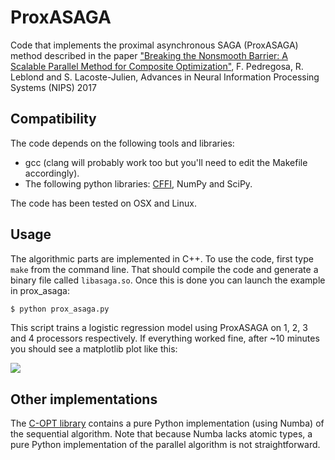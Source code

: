 # ProxASAGA

Code that implements the proximal asynchronous SAGA (ProxASAGA) method described in the paper
    ["Breaking the Nonsmooth Barrier: A Scalable Parallel Method for Composite Optimization"](https://arxiv.org/abs/1707.06468), F. Pedregosa, R. Leblond and S. Lacoste-Julien, Advances in Neural Information Processing Systems (NIPS) 2017

## Compatibility

The code depends on the following tools and libraries:
  * gcc (clang will probably work too but you'll need to edit the Makefile accordingly).
  * The following python libraries: [CFFI](https://pypi.python.org/pypi/cffi?), NumPy and SciPy.

The code has been tested on OSX and Linux.

## Usage

The algorithmic parts are implemented in C++. To use the code, first type `make` from the command line. That should compile the code and generate a binary file called ```libasaga.so```. Once this is done you can launch the example in prox_asaga:

```bash
$ python prox_asaga.py
```
This script trains a logistic regression model using ProxASAGA on 1, 2, 3 and 4 processors respectively. If everything worked fine, after ~10 minutes you should see a matplotlib plot like this:

![](https://raw.githubusercontent.com/fabianp/ProxASAGA/master/doc/proxasaga_screenshot.png)

## Other implementations

The [C-OPT library](http://copt.bianp.net) contains a pure Python implementation (using Numba) of the sequential algorithm. Note that because Numba lacks atomic types, a pure Python implementation of the parallel algorithm is not straightforward.
